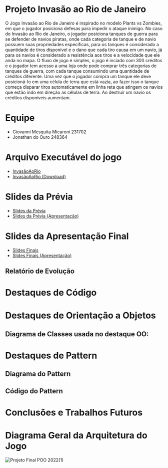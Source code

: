 # Projeto Invasão ao Rio de Janeiro
O Jogo Invasão ao Rio de Janeiro é inspirado no modelo Plants vs Zombies, em que o jogador posiciona defesas para impedir o ataque inimigo. No caso do Invasão ao Rio de Janeiro, o jogador posiciona tanques de guerra para se defender de navios piratas, onde cada categoria de tanque e de navio possuem suas propriedades específicas, para os tanques é considerado a quantidade de tiros disponível e o dano que cada tiro causa em um navio, já para os navios é considerado a resistência aos tiros e a velocidade que ele anda no mapa.
O fluxo de jogo é simples, o jogo é inciado com 300 créditos e o jogador tem acesso a uma loja onde pode comprar três categorias de tanques de guerra, com cada tanque consumindo uma quantidade de créditos diferente. Uma vez que o jogador compra um tanque ele deve posicioná-lo em uma célula de terra que está vazia, ao fazer isso o tanque começa disparar tiros automaticamente em linha reta que atingem os navios que estão indo em direção as células de terra. Ao destruir um navio os créditos disponíveis aumentam.

# Equipe
* Giovanni Mesquita Micaroni 231702
* Jonathan do Ouro 248364
# Arquivo Executável do jogo
* [InvasãoAoRio](assets/InvasãoAoRio.jar)
* [InvasãoAoRio (Download)](https://drive.google.com/file/d/1t6f4L4nUpfXtKJUYKl2H6JAOP-ITxwBr/view?usp=sharing)
# Slides da Prévia
* [Slides da Prévia](assets/MC322-PropostaInicial.pptx)
* [Slides da Prévia (Apresentação)](https://docs.google.com/presentation/d/1VWDClihfaZlSJoE1NP40EWEMPne-HWDpHEoTdNXvNc4/edit?usp=sharing)

# Slides da Apresentação Final
* [Slides Finais](assets/MC322-SlidesFinais.pptx)
* [Slides Finais (Apresentação)](https://docs.google.com/presentation/d/1A17BexgyANxj-jKuBHobm8QDrC6Caz9vlF-jknswN2U/edit?usp=sharing) 

## Relatório de Evolução

# Destaques de Código

# Destaques de Orientação a Objetos

## Diagrama de Classes usada no destaque OO:

# Destaques de Pattern

## Diagrama do Pattern

## Código do Pattern

# Conclusões e Trabalhos Futuros

# Diagrama Geral da Arquitetura do Jogo
![Projeto Final POO 2022(1)](https://user-images.githubusercontent.com/69171865/176703680-975504df-55ea-4c09-932b-574ba126ed71.jpeg)
